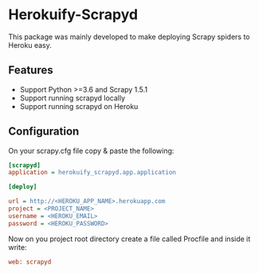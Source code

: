 # Herokuify-Scrapyd
This package was mainly developed to make deploying Scrapy spiders to Heroku easy. 
## Features
 - Support Python >=3.6 and Scrapy 1.5.1
 - Support running scrapyd locally
 - Support running scrapyd on Heroku
## Configuration
On your scrapy.cfg file copy & paste the following:
````ini
[scrapyd]
application = herokuify_scrapyd.app.application

[deploy]

url = http://<HEROKU_APP_NAME>.herokuapp.com
project = <PROJECT_NAME>
username = <HEROKU_EMAIL>
password = <HEROKU_PASSWORD>
````
Now on you project root directory create a file called Procfile and inside it write: 
````ini 
web: scrapyd
````

